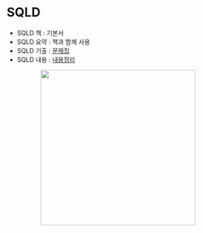 # SQLD
- SQLD 책 : 기본서
- SQLD 요약 : 책과 함께 사용
- SQLD 기출 : [문제집](https://product.kyobobook.co.kr/detail/S000001399867)
- SQLD 내용 : [내용정리](https://github.com/NanoKim/TIL/blob/main/oracle/%EB%82%B4%EC%9A%A9%EC%A0%95%EB%A6%AC.md)

<p align="center">
  <img height="350cm" src="https://github.com/NanoKim/TIL/assets/151509995/8b97fc67-3710-4d21-8362-8d9df7cd39ce.JPG">
</p>
